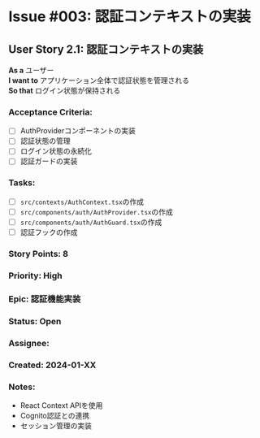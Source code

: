 # Issue #003: 認証コンテキストの実装

## User Story 2.1: 認証コンテキストの実装

**As a** ユーザー  
**I want to** アプリケーション全体で認証状態を管理される  
**So that** ログイン状態が保持される

### Acceptance Criteria:
- [ ] AuthProviderコンポーネントの実装
- [ ] 認証状態の管理
- [ ] ログイン状態の永続化
- [ ] 認証ガードの実装

### Tasks:
- [ ] `src/contexts/AuthContext.tsx`の作成
- [ ] `src/components/auth/AuthProvider.tsx`の作成
- [ ] `src/components/auth/AuthGuard.tsx`の作成
- [ ] 認証フックの作成

### Story Points: 8
### Priority: High
### Epic: 認証機能実装
### Status: Open
### Assignee: 
### Created: 2024-01-XX

### Notes:
- React Context APIを使用
- Cognito認証との連携
- セッション管理の実装 